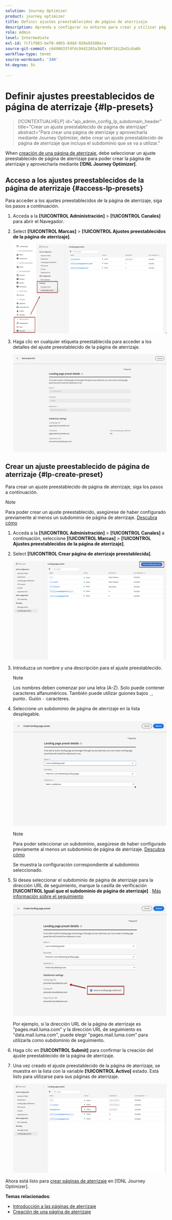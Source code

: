 ```yaml
---
solution: Journey Optimizer
product: journey optimizer
title: Definir ajustes preestablecidos de página de aterrizaje
description: Aprenda a configurar su entorno para crear y utilizar páginas de aterrizaje con Journey Optimizer
role: Admin
level: Intermediate
exl-id: 7cf1f083-bef0-40b5-8ddd-920a9d108eca
source-git-commit: c6498633fdfdc9442203a3bf980f1b12bd1c6a6b
workflow-type: tm+mt
source-wordcount: '340'
ht-degree: 5%

---
```


# Definir ajustes preestablecidos de página de aterrizaje {#lp-presets}

>[!CONTEXTUALHELP]
>id="ajo_admin_config_lp_subdomain_header"
>title="Crear un ajuste preestablecido de página de aterrizaje"
>abstract="Para crear una página de aterrizaje y aprovecharla mediante Journey Optimizer, debe crear un ajuste preestablecido de página de aterrizaje que incluya el subdominio que se va a utilizar."

When [creación de una página de aterrizaje](../landing-pages/create-lp.md#create-a-lp), debe seleccionar un ajuste preestablecido de página de aterrizaje para poder crear la página de aterrizaje y aprovecharla mediante **[!DNL Journey Optimizer]**.

## Acceso a los ajustes preestablecidos de la página de aterrizaje {#access-lp-presets}

Para acceder a los ajustes preestablecidos de la página de aterrizaje, siga los pasos a continuación.

1. Acceda a la **[!UICONTROL Administración]** > **[!UICONTROL Canales]** para abrir el Navegador.

1. Select **[!UICONTROL Marcas]** > **[!UICONTROL Ajustes preestablecidos de la página de aterrizaje]**.

   ![](assets/lp_presets-access.png)

1. Haga clic en cualquier etiqueta preestablecida para acceder a los detalles del ajuste preestablecido de la página de aterrizaje.

   ![](assets/lp_preset-details.png)

## Crear un ajuste preestablecido de página de aterrizaje {#lp-create-preset}

Para crear un ajuste preestablecido de página de aterrizaje, siga los pasos a continuación.

>[!NOTE]
>
>Para poder crear un ajuste preestablecido, asegúrese de haber configurado previamente al menos un subdominio de página de aterrizaje. [Descubra cómo](lp-subdomains.md)

1. Acceda a la **[!UICONTROL Administración]** > **[!UICONTROL Canales]** a continuación, seleccione **[!UICONTROL Marcas]** > **[!UICONTROL Ajustes preestablecidos de la página de aterrizaje]**.

1. Select **[!UICONTROL Crear página de aterrizaje preestablecida]**.

   ![](assets/lp_create-preset-temp.png)

1. Introduzca un nombre y una descripción para el ajuste preestablecido.

   >[!NOTE]
   >
   > Los nombres deben comenzar por una letra (A-Z). Solo puede contener caracteres alfanuméricos. También puede utilizar guiones bajos `_`, punto`.` Guión `-` caracteres.

1. Seleccione un subdominio de página de aterrizaje en la lista desplegable.

   ![](assets/lp_preset-subdomain.png)

   >[!NOTE]
   >
   >Para poder seleccionar un subdominio, asegúrese de haber configurado previamente al menos un subdominio de página de aterrizaje. [Descubra cómo](#lp-subdomains)

   Se muestra la configuración correspondiente al subdominio seleccionado.

1. Si desea seleccionar el subdominio de página de aterrizaje para la dirección URL de seguimiento, marque la casilla de verificación **[!UICONTROL Igual que el subdominio de página de aterrizaje]** . [Más información sobre el seguimiento](../email/message-tracking.md)

   ![](assets/lp_preset-subdomain-settings-same.png)

   Por ejemplo, si la dirección URL de la página de aterrizaje es &quot;pages.mail.luma.com&quot; y la dirección URL de seguimiento es &quot;data.mail.luma.com&quot;, puede elegir &quot;pages.mail.luma.com&quot; para utilizarla como subdominio de seguimiento.

1. Haga clic en **[!UICONTROL Submit]** para confirmar la creación del ajuste preestablecido de la página de aterrizaje. <!--You can also save the preset as draft and resume its configuration later on.-->

   <!--![](assets/lp_preset-subdomain-settings-submit.png)-->

1. Una vez creado el ajuste preestablecido de la página de aterrizaje, se muestra en la lista con la variable **[!UICONTROL Activo]** estado. Está listo para utilizarse para sus páginas de aterrizaje.

   ![](assets/lp-preset-active-temp.png)

Ahora está listo para [crear páginas de aterrizaje](../landing-pages/create-lp.md) en [!DNL Journey Optimizer].
<!--
>[!NOTE]
>
>Learn how to create channel surfaces for push notifications and emails in [this section](channel-surfaces.md).-->

**Temas relacionados**:

* [Introducción a las páginas de aterrizaje](../landing-pages/get-started-lp.md)
* [Creación de una página de aterrizaje](../landing-pages/create-lp.md#create-a-lp)
